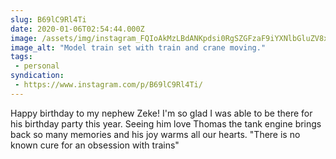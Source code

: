 ```yaml
---
slug: B69lC9Rl4Ti
date: 2020-01-06T02:54:44.000Z
image: /assets/img/instagram_FQIoAkMzLBdANKpdsi0RgSZGFzaF9iYXNlbGluZV8xX3YxEQB16gcA_17875836067512800.mp4
image_alt: "Model train set with train and crane moving."
tags:
 - personal
syndication:
 - https://www.instagram.com/p/B69lC9Rl4Ti/
---
```


Happy birthday to my nephew Zeke! I'm so glad I was able to be there for his birthday party this year. Seeing him love Thomas the tank engine brings back so many memories and his joy warms all our hearts. "There is no known cure for an obsession with trains"

